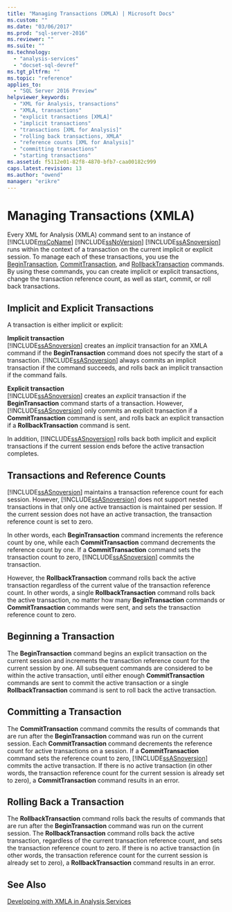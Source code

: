 ```yaml
---
title: "Managing Transactions (XMLA) | Microsoft Docs"
ms.custom: ""
ms.date: "03/06/2017"
ms.prod: "sql-server-2016"
ms.reviewer: ""
ms.suite: ""
ms.technology: 
  - "analysis-services"
  - "docset-sql-devref"
ms.tgt_pltfrm: ""
ms.topic: "reference"
applies_to: 
  - "SQL Server 2016 Preview"
helpviewer_keywords: 
  - "XML for Analysis, transactions"
  - "XMLA, transactions"
  - "explicit transactions [XMLA]"
  - "implicit transactions"
  - "transactions [XML for Analysis]"
  - "rolling back transactions, XMLA"
  - "reference counts [XML for Analysis]"
  - "committing transactions"
  - "starting transactions"
ms.assetid: f5112e01-82f8-4870-bfb7-caa00182c999
caps.latest.revision: 13
ms.author: "owend"
manager: "erikre"
---
```

# Managing Transactions (XMLA)
  Every XML for Analysis (XMLA) command sent to an instance of [!INCLUDE[msCoName](../../advanced-analytics/r-services/tutorials/includes/msconame-md.md)] [!INCLUDE[ssNoVersion](../../advanced-analytics/r-services/includes/ssnoversion-md.md)] [!INCLUDE[ssASnoversion](../../analysis-services/includes/ssasnoversion-md.md)] runs within the context of a transaction on the current implicit or explicit session. To manage each of these transactions, you use the [BeginTransaction](../../analysis-services/xmla/xml-elements-commands/begintransaction-element-xmla.md), [CommitTransaction](../../analysis-services/xmla/xml-elements-commands/committransaction-element-xmla.md), and [RollbackTransaction](../../analysis-services/xmla/xml-elements-commands/rollbacktransaction-element-xmla.md) commands. By using these commands, you can create implicit or explicit transactions, change the transaction reference count, as well as start, commit, or roll back transactions.  
  
## Implicit and Explicit Transactions  
 A transaction is either implicit or explicit:  
  
 **Implicit transaction**  
 [!INCLUDE[ssASnoversion](../../analysis-services/includes/ssasnoversion-md.md)] creates an *implicit* transaction for an XMLA command if the **BeginTransaction** command does not specify the start of a transaction. [!INCLUDE[ssASnoversion](../../analysis-services/includes/ssasnoversion-md.md)] always commits an implicit transaction if the command succeeds, and rolls back an implicit transaction if the command fails.  
  
 **Explicit transaction**  
 [!INCLUDE[ssASnoversion](../../analysis-services/includes/ssasnoversion-md.md)] creates an *explicit* transaction if the **BeginTransaction** command starts of a transaction. However, [!INCLUDE[ssASnoversion](../../analysis-services/includes/ssasnoversion-md.md)] only commits an explicit transaction if a **CommitTransaction** command is sent, and rolls back an explicit transaction if a **RollbackTransaction** command is sent.  
  
 In addition, [!INCLUDE[ssASnoversion](../../analysis-services/includes/ssasnoversion-md.md)] rolls back both implicit and explicit transactions if the current session ends before the active transaction completes.  
  
## Transactions and Reference Counts  
 [!INCLUDE[ssASnoversion](../../analysis-services/includes/ssasnoversion-md.md)] maintains a transaction reference count for each session. However, [!INCLUDE[ssASnoversion](../../analysis-services/includes/ssasnoversion-md.md)] does not support nested transactions in that only one active transaction is maintained per session. If the current session does not have an active transaction, the transaction reference count is set to zero.  
  
 In other words, each **BeginTransaction** command increments the reference count by one, while each **CommitTransaction** command decrements the reference count by one. If a **CommitTransaction** command sets the transaction count to zero, [!INCLUDE[ssASnoversion](../../analysis-services/includes/ssasnoversion-md.md)] commits the transaction.  
  
 However, the **RollbackTransaction** command rolls back the active transaction regardless of the current value of the transaction reference count. In other words, a single **RollbackTransaction** command rolls back the active transaction, no matter how many **BeginTransaction** commands or **CommitTransaction** commands were sent, and sets the transaction reference count to zero.  
  
## Beginning a Transaction  
 The **BeginTransaction** command begins an explicit transaction on the current session and increments the transaction reference count for the current session by one. All subsequent commands are considered to be within the active transaction, until either enough **CommitTransaction** commands are sent to commit the active transaction or a single **RollbackTransaction** command is sent to roll back the active transaction.  
  
## Committing a Transaction  
 The **CommitTransaction** command commits the results of commands that are run after the **BeginTransaction** command was run on the current session. Each **CommitTransaction** command decrements the reference count for active transactions on a session. If a **CommitTransaction** command sets the reference count to zero, [!INCLUDE[ssASnoversion](../../analysis-services/includes/ssasnoversion-md.md)] commits the active transaction. If there is no active transaction (in other words, the transaction reference count for the current session is already set to zero), a **CommitTransaction** command results in an error.  
  
## Rolling Back a Transaction  
 The **RollbackTransaction** command rolls back the results of commands that are run after the **BeginTransaction** command was run on the current session. The **RollbackTransaction** command rolls back the active transaction, regardless of the current transaction reference count, and sets the transaction reference count to zero. If there is no active transaction (in other words, the transaction reference count for the current session is already set to zero), a **RollbackTransaction** command results in an error.  
  
## See Also  
 [Developing with XMLA in Analysis Services](../../analysis-services/multidimensional-models-scripting-language-assl-xmla/developing-with-xmla-in-analysis-services.md)  
  
  